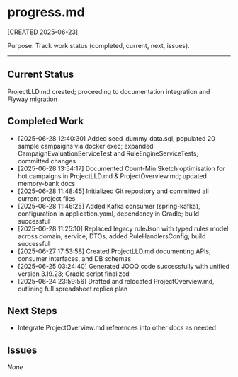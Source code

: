 # progress.md
[CREATED 2025-06-23]

Purpose: Track work status (completed, current, next, issues).

---
## Current Status
ProjectLLD.md created; proceeding to documentation integration and Flyway migration

## Completed Work
- [2025-06-28 12:40:30] Added seed_dummy_data.sql, populated 20 sample campaigns via docker exec; expanded CampaignEvaluationServiceTest and RuleEngineServiceTests; committed changes
- [2025-06-28 13:54:17] Documented Count-Min Sketch optimisation for hot campaigns in ProjectLLD.md & ProjectOverview.md; updated memory-bank docs
- [2025-06-28 11:48:45] Initialized Git repository and committed all current project files
- [2025-06-28 11:46:25] Added Kafka consumer (spring-kafka), configuration in application.yaml, dependency in Gradle; build successful
- [2025-06-28 11:25:10] Replaced legacy ruleJson with typed rules model across domain, service, DTOs; added RuleHandlersConfig; build successful
- [2025-06-27 17:53:58] Created ProjectLLD.md documenting APIs, consumer interfaces, and DB schemas
- [2025-06-25 03:24:40] Generated JOOQ code successfully with unified version 3.19.23; Gradle script finalized
- [2025-06-24 23:59:56] Drafted and relocated ProjectOverview.md, outlining full spreadsheet replica plan

## Next Steps
- Integrate ProjectOverview.md references into other docs as needed

## Issues
_None_
